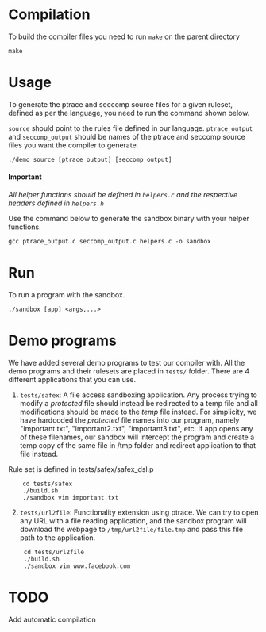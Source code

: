 # Compilation
To build the compiler files you need to run ```make``` on the parent directory

    make

# Usage

To generate the ptrace and seccomp source files for a given ruleset, defined as per the language,
you need to run the command shown below.

`source` should point to the rules file defined in our language.
`ptrace_output` and `seccomp_output` should be names of the 
ptrace and seccomp source files you want the compiler
to generate. 


    ./demo source [ptrace_output] [seccomp_output]


#### Important

*All helper functions should be defined in `helpers.c` and the respective
headers defined in `helpers.h`*

Use the command below to generate the sandbox binary with your helper functions.

    gcc ptrace_output.c seccomp_output.c helpers.c -o sandbox

# Run

To run a program with the sandbox.

    ./sandbox [app] <args,...>


# Demo programs

We have added several demo programs to test our compiler with. All the demo
programs and their rulesets are placed in `tests/` folder. There are 4 different
applications that you can use.

1. `tests/safex`: A file access sandboxing application. 
Any process trying to modify a *protected* file 
should instead be redirected to a temp file
and all modifications should be made to the *temp* file instead. 
For simplicity, we have hardcoded the *protected* file names into our program, 
namely "important.txt", "important2.txt", "important3.txt", etc. If app opens
any of these filenames, our sandbox will intercept the program and create
a temp copy of the same file in /tmp folder and redirect application
to that file instead.

Rule set is defined in tests/safex/safex_dsl.p

        cd tests/safex
        ./build.sh      
        ./sandbox vim important.txt

2. `tests/url2file`: Functionality extension using ptrace. We can try to open
any URL with a file reading application, and the sandbox program will download
the webpage to `/tmp/url2file/file.tmp` and pass this file path to the application.

        cd tests/url2file
        ./build.sh
        ./sandbox vim www.facebook.com



# TODO
Add automatic compilation
